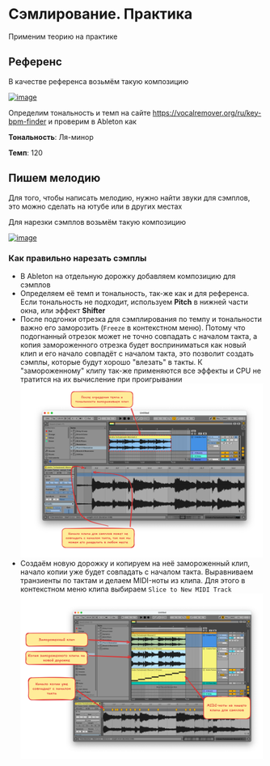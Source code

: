 # Сэмлирование. Практика

Применим теорию на практике

## Референс

В качестве референса возьмём такую композицию

[![image](https://img.youtube.com/vi/4ol6ugBVDgk/0.jpg)](https://www.youtube.com/watch?v=4ol6ugBVDgk)

Определим тональность и темп на сайте https://vocalremover.org/ru/key-bpm-finder и проверим в Ableton как

**Тональность**: Ля-минор

**Темп**: 120

## Пишем мелодию

Для того, чтобы написать мелодию, нужно найти звуки для сэмплов, это можно сделать на ютубе или в других местах

Для нарезки сэмплов возьмём такую композицию

[![image](https://img.youtube.com/vi/dx3SLzJxdXY/0.jpg)](https://www.youtube.com/watch?v=dx3SLzJxdXY)

### Как правильно нарезать сэмплы

- В Ableton на отдельную дорожку добавляем композицию для сэмплов
- Определяем её темп и тональность, так-же как и для референса. Если тональность не подходит, используем **Pitch** в нижней части окна, или эффект **Shifter**
- После подгонки отрезка для сэмплирования по темпу и тональности важно его заморозить (`Freeze` в контекстном меню). Потому что подогнанный отрезок может не точно совпадать с началом такта, а копия замороженного отрезка будет восприниматься как новый клип и его начало совпадёт с началом такта, это позволит создать сэмплы, которые будут хорошо "влезать" в такты. К "замороженному" клипу так-же применяются все эффекты и CPU не тратится на их вычисление при проигрывании![image](./images/sampling-freeze.png)
- Создаём новую дорожку и копируем на неё замороженный клип, начало копии уже будет совпадать с началом такта. Выравниваем транзиенты по тактам и делаем MIDI-ноты из клипа. Для этого в контекстном меню клипа выбираем `Slice to New MIDI Track`![image](./images/sampling-freeze-copy.png)
